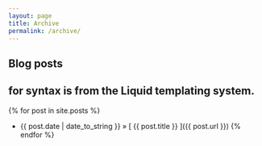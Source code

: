 ```yaml
---
layout: page
title: Archive
permalink: /archive/
---
```


## Blog posts
## for syntax is from the Liquid templating system.
{% for post in site.posts %}
  * {{ post.date | date_to_string }} &raquo; [ {{ post.title }} ]({{ post.url }})
{% endfor %}
